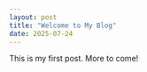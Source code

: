 ```yaml
---
layout: post
title: "Welcome to My Blog"
date: 2025-07-24
---
```


This is my first post. More to come!
